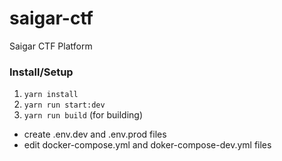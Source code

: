 # saigar-ctf

Saigar CTF Platform

### Install/Setup

1. `yarn install`
2. `yarn run start:dev`
3. `yarn run build` (for building)

- create .env.dev and .env.prod files
- edit docker-compose.yml and doker-compose-dev.yml files
